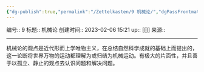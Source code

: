 ```yaml
---
{"dg-publish":true,"permalink":"/Zettelkasten/9 机械论/","dgPassFrontmatter":true}
---
```


编号:: 9
标题:: 机械论
创建时间:: 2023-02-06 15:21
up:: [[]]
来源:: 

---

机械论的观点是近代形而上学唯物主义，在总结自然科学成就的基础上而提出的，这一论断将世界万物的运动都理解为或归结为机械运动。有极大的片面性，并且善于以孤立、静止的观点去认识问题和解决问题。